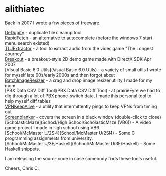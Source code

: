 # alithiatec

Back in 2007 I wrote a few pieces of freeware.

[DeDupify](DeDupify) - duplicate file cleanup tool<br />
[RapidFetch](RapidFetch3) - an alternative to autocomplete (before the windows 7 start menu search existed)<br/>
[TLJExtractor](TLJExtractor) - a tool to extract audio from the video game "The Longest Journey"<br/>
[Breakout](Breakout) - a breakout-style 2D demo game made with DirectX SDK Apr 2007<br/>
[Visual Basic 6.0 Utils](Visual Basic 6.0 Utils) - a variety of small utils I wrote for myself late 90s/early 2000s and then forgot about<br/>
[BatchImageResizer](BatchImageResizer) - a drag and drop image resizer utility I made for my mom<br />
[PBX Data CSV Diff Tool](PBX Data CSV Diff Tool) - at prairieFyre we had to dig through a lot of PBX phone-switch data, I made this personal tool to help myself diff tables<br/>
[VPNKeepAlive](VPNKeepAlive) - a utility that intermittently pings to keep VPNs from timing out<br/>
[Screenblanker](screenblanker) - covers the screen in a black window (double-click to close)<br/>
[ScholasticMaze](School/High School/ScholasticMaze (VB6)) - A video game project I made in high school using VB6.<br/>
[School/McMaster U/2SI4](School/McMaster U/2SI4) - Some C programming assignments from university.<br/>
[School/McMaster U/3E/Haskell](School/McMaster U/3E/Haskell) - Some Haskell snippets.<br/>

I am releasing the source code in case somebody finds these tools useful.

Cheers, Chris C.
